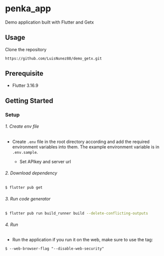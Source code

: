 # penka_app

Demo application built with Flutter and Getx

## Usage

Clone the repository

`https://github.com/LuisNunez88/demo_getx.git`

## Prerequisite

- Flutter 3.16.9

## Getting Started

### Setup

###### 1. Create env file

- Create `.env` file in the root directory according and add the required environment variables into them. The example environment variable is in `.env.sample`.

  - Set APIkey and server url

###### 2. Download dependency

```bash
$ flutter pub get
```

###### 3. Run code generator

```bash
$ flutter pub run build_runner build --delete-conflicting-outputs
```

###### 4. Run

- Run the application if you run it on the web, make sure to use the tag:

`$ --web-browser-flag "--disable-web-security"`
